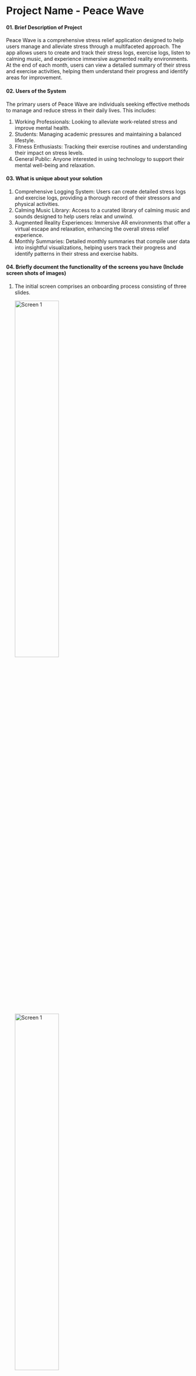 # Project Name - Peace Wave

#### 01. Brief Description of Project 

Peace Wave is a comprehensive stress relief application designed to help users manage and alleviate stress through a multifaceted approach. The app allows users to create and track their stress logs, exercise logs, listen to calming music, and experience immersive augmented reality environments. At the end of each month, users can view a detailed summary of their stress and exercise activities, helping them understand their progress and identify areas for improvement.

#### 02. Users of the System 

The primary users of Peace Wave are individuals seeking effective methods to manage and reduce stress in their daily lives. This includes:

1. Working Professionals: Looking to alleviate work-related stress and improve mental health.
2. Students: Managing academic pressures and maintaining a balanced lifestyle.
3. Fitness Enthusiasts: Tracking their exercise routines and understanding their impact on stress levels.
4. General Public: Anyone interested in using technology to support their mental well-being and relaxation.

#### 03. What is unique about your solution 

1. Comprehensive Logging System: Users can create detailed stress logs and exercise logs, providing a thorough record of their stressors and physical activities.
2. Calming Music Library: Access to a curated library of calming music and sounds designed to help users relax and unwind.
3. Augmented Reality Experiences: Immersive AR environments that offer a virtual escape and relaxation, enhancing the overall stress relief experience.
4. Monthly Summaries: Detailed monthly summaries that compile user data into insightful visualizations, helping users track their progress and identify patterns in their stress and exercise habits.

#### 04. Briefly document the functionality of the screens you have (Include screen shots of images)

1. The initial screen comprises an onboarding process consisting of three slides.

   <img src="Resources/onboarding1.png" alt="Screen 1" width="50%" height="50%">
   <img src="Resources/onboarding2.png" alt="Screen 1" width="50%" height="50%">
   <img src="Resources/onboarding3.png" alt="Screen 1" width="50%" height="50%">

2. Home screen of the app containing navigation for summary view, stress management, exercise management, augmented reality, and music for stress relief.

    <img src="Resources/dashboard.png" alt="Screen 1" width="50%" height="50%">

3. The stress logs page displays the stress logs that user has created.
   
    <img src="Resources/stressLogList.png" alt="Screen 1" width="50%" height="50%">
    
4. The new stress log page is used to create a new stress log by adding stress level, trigger, mood, sleep quality, physical activity and notes.

   <img src="Resources/createStressLog.png" alt="Screen 1" width="50%" height="50%">

5. This page is used to view a detailed view of a stress log.

    <img src="Resources/viewStressLog.png" alt="Screen 1" width="50%" height="50%">
    
6. The exercise logs page displays the exercise logs that user has created.

   <img src="Resources/exerciseLogList.png" alt="Screen 1" width="50%" height="50%">

7. The new exercise page is used to create a exercise log by adding type, duration, intensity, date, and notes.

   <img src="Resources/createExerciseLog.png" alt="Screen 1" width="50%" height="50%">

8. This page is used to view a detailed view of a exercise log.

   <img src="Resources/viewExerciseLog.png" alt="Screen 1" width="50%" height="50%">

9. This immersive reality page let the user to experience a list of augmented reality views for stress relief.

   <img src="Resources/arList.png" alt="Screen 1" width="50%" height="50%">
   
10. Users can observe virtual lotus flowers displayed onto their real-world environment using the device's camera.
  
    <img src="Resources/lotusFlower.jpeg" alt="Screen 1">

11. Users can immerse themselves in a serene skybox experience of an autumn forest, using the devices's camera.

    <img src="Resources/autumnForest.png" alt="Screen 1" width="50%" height="50%">

12. Users can immerse themselves in a serene skybox experience of a fairy garden, using the devices's camera.

    <img src="Resources/fairyGarden.png" alt="Screen 1" width="50%" height="50%">

13. Users can immerse themselves in a serene skybox experience of a winter night, using the devices's camera.

    <img src="Resources/winterNight.png" alt="Screen 1" width="50%" height="50%">

14. Users can immerse themselves in a serene skybox experience of a calm beach, using the devices's camera.

    <img src="Resources/calmBeach.png" alt="Screen 1" width="50%" height="50%">

15. Users can immerse themselves in a serene skybox experience of a space view, using the devices's camera.

    <img src="Resources/spaceView.png" alt="Screen 1" width="50%" height="50%">

16. This page allows user to view a list of audios for stress release.

     <img src="Resources/audioList.png" alt="Screen 1" width="50%" height="50%">

17. This page allows users to listen music for stress release.

    <img src="Resources/musicPlayer.png" alt="Screen 1" width="50%" height="50%">